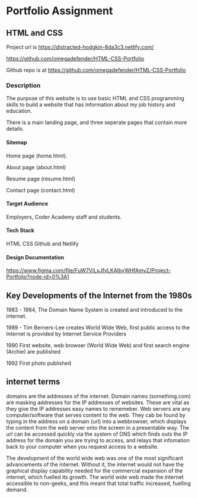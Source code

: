 # Portfolio Assignment
## **HTML and CSS**

Project url is 
https://distracted-hodgkin-8da3c3.netlify.com/

https://github.com/omegadefender/HTML-CSS-Portfolio

Github repo is at
https://github.com/omegadefender/HTML-CSS-Portfolio

### **Description**

The purpose of this website is to use basic HTML and CSS programming skills to build a website that has information about my job history and education.

There is a main landing page, and three seperate pages that contain more details.

#### Sitemap
Home page (home.html).

About page (about.html)

Resume page (resume.html)

Contact page (contact.html)

#### Target Audience
Employers, Coder Academy staff and students.

#### Tech Stack
HTML CSS Github and Netlify

#### Design Documentation
https://www.figma.com/file/FuW7ViLxJfvLKAlbyWHfAmyZ/Project-Portfolio?node-id=0%3A1


## **Key Developments of the Internet from the 1980s**

1983 - 1984, The Domain Name System is created and introduced to the internet.

1989 - Tim Berners-Lee creates World Wide Web, first public access to the Internet is provided by Internet Service Providers 

1990 First website, web browser (World Wide Web) and first search engine (Archie) are published

1992 First photo published


## **internet terms**

domains are the addresses of the internet. Domain names (something.com) are masking addresses for the IP addresses of websites. These are vital as they give the IP addresses easy names to rememeber. Web servers are any computer/software that serves content to the web. They cab be found by typing in the address on a domain (url) into a webbrowser, which displays the content from the web server onto the screen in a presentable way. The url can be accessed quickly via the system of DNS which finds outs the IP address for the domain you are trying to access, and relays that infomation back to your computer when you request access to a website.

The development of the world wide web was one of the most significant advancements of the internet. Without it, the internet would not have the graphical display capability needed for the commercial expansion of the internet, which fuelled its growth. The world wide web made the internet accessible to non-geeks, and this meant that total traffic increased, fuelling demand. 





